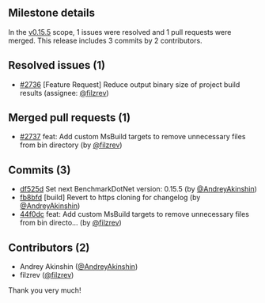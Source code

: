 ## Milestone details

In the [v0.15.5](https://github.com/dotnet/BenchmarkDotNet/issues?q=milestone:v0.15.5) scope, 
1 issues were resolved and 1 pull requests were merged.
This release includes 3 commits by 2 contributors.

## Resolved issues (1)

* [#2736](https://github.com/dotnet/BenchmarkDotNet/issues/2736) [Feature Request] Reduce output binary size of project build results (assignee: [@filzrev](https://github.com/filzrev))

## Merged pull requests (1)

* [#2737](https://github.com/dotnet/BenchmarkDotNet/pull/2737) feat: Add custom MsBuild targets to remove unnecessary files from bin directory (by [@filzrev](https://github.com/filzrev))

## Commits (3)

* [df525d](https://github.com/dotnet/BenchmarkDotNet/commit/df525dbfd5f205c741da93a307d2fafc368a65f3) Set next BenchmarkDotNet version: 0.15.5 (by [@AndreyAkinshin](https://github.com/AndreyAkinshin))
* [fb8bfd](https://github.com/dotnet/BenchmarkDotNet/commit/fb8bfd9ad0f7249475e87f5161b4169eb16ff0bc) [build] Revert to https cloning for changelog (by [@AndreyAkinshin](https://github.com/AndreyAkinshin))
* [44f0dc](https://github.com/dotnet/BenchmarkDotNet/commit/44f0dc4dcbd430ed52c4a692ef2ba5a2eb6e1894) feat: Add custom MsBuild targets to remove unnecessary files from bin directo... (by [@filzrev](https://github.com/filzrev))

## Contributors (2)

* Andrey Akinshin ([@AndreyAkinshin](https://github.com/AndreyAkinshin))
* filzrev ([@filzrev](https://github.com/filzrev))

Thank you very much!

